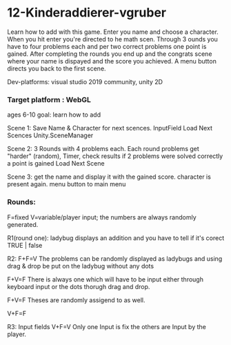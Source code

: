 # 12-Kinderaddierer-vgruber

Learn how to add with this game. Enter you name and choose a character. When you hit enter you're directed to he math scen. Through 3 ounds you have to four problems each and per two correct problems one point is gained. After completing the rounds you end up and the congrats scene where your name is dispayed and the score you achieved. A menu button directs you back to the first scene.

Dev-platforms: visual studio 2019 community, unity 2D

### Target platform : WebGL

ages 6-10
goal: learn how to add


Scene 1: Save Name & Character for next scences.    InputField   Load Next Scences Unity.SceneManager

Scene 2: 3 Rounds with 4 problems each.             Each round problems get "harder" (random),    Timer,  check results   if 2 problems were solved correctly a point is gained    Load Next Scene    

Scene 3: get the name and display it with the gained score. character is present again. menu button to main menu

### Rounds:
F=fixed V=variable/player input; the numbers are always randomly generated.

R1(round one):	      ladybug displays an addition and you have to tell if it's corect     TRUE | false 

R2: F+F=V             The problems can be randomly displayed as ladybugs and using drag & drop be put on the ladybug without any dots

F+V=F             There is always one which will have to be input either through keyboard input or the dots thorugh drag and drop. 

F+V=F             Theses are randomly assigend to as well. 

V+F=F	

R3:	Input fields		V+F=V     Only one Input is fix the others are Input by the player.     

